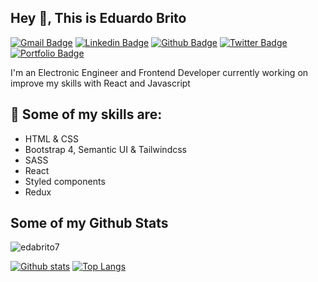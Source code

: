 ## Hey 👋, This is Eduardo Brito
[![Gmail Badge](https://img.shields.io/badge/-eabbrito1996@gmail.com-c14438?style=flat&logo=Gmail&logoColor=white&link=mailto:eabbrito1996@gmail.com)](mailto:eabbrito1996@gmail.com) 
[![Linkedin Badge](https://img.shields.io/badge/-eduardobrito7-0072b1?style=flat&logo=Linkedin&logoColor=white&link=https://www.linkedin.com/in/eduardobrito7/)](https://www.linkedin.com/in/eduardobrito7/) [![Github Badge](https://img.shields.io/badge/-edabrito7-grey?style=flat&logo=github&logoColor=white&link=https://github.com/edabrito7/)](https://www.github.com/edabrito7/) [![Twitter Badge](https://img.shields.io/badge/-edabrito7-00acee?style=flat&logo=twitter&logoColor=white&link=https://twitter.com/edabrito7/)](https://www.twitter.com/edabrito7/) [![Portfolio Badge](https://img.shields.io/badge/portfolio-web-blue?style=flat&link=https://edabrito7-portfolio.netlify.app/)](https://edabrito7-portfolio.netlify.app/) <p align='left'>I'm an Electronic Engineer and Frontend Developer currently working on improve my skills with React and Javascript</p>
 ## :muscle: Some of my skills are:
<ul>
<li>HTML & CSS</li>
<li>Bootstrap 4, Semantic UI & Tailwindcss</li>
<li>SASS</li>
<li>React</li>
<li>Styled components</li>
<li>Redux</li>
</ul>

## Some of my Github Stats
<p align=left> <img src=https://komarev.com/ghpvc/?username=edabrito7 alt=edabrito7 /> </p>

[![Github stats](https://github-readme-stats.vercel.app/api?username=edabrito7&show_icons=true&include_all_commits=true)](https://github.com/edabrito7/github-readme-stats)
[![Top Langs](https://github-readme-stats.vercel.app/api/top-langs/?username=edabrito7&layout=compact)](https://github.com/edabrito7/github-readme-stats)

